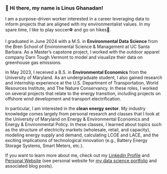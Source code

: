 ### 👋 Hi there, my name is Linus Ghanadan!

I am a purpose-driven worker interested in a career leveraging data to inform projects that are aligned with my environmentalist values. In my spare time, I like to play soccer⚽ and go on hikes🥾.

I graduated in June 2024 with a M.S. in **Environmental Data Science** from the Bren School of Environmental Science & Management at UC Santa Barbara. As a Master’s capstone project, I worked with the outdoor apparel company Darn Tough Vermont to model and visualize their data on greenhouse gas emissions.

In May 2023, I received a B.S. in **Environmental Economics** from the University of Maryland. As an undergraduate student, I also gained research and internship experience at the U.S. Department of Transportation, World Resources Institute, and The Nature Conservancy. In these roles, I worked on several projects that relate to the energy transition, including projects on offshore wind development and transport electrification.

In particular, I am interested in the **clean energy sector**. My industry knowledge comes largely from personal research and classes that I took at the University of Maryland on Energy & Environmental Economics and Energy & Environmental Policy. In these classes, I learned about topics such as the structure of electricity markets (wholesale, retail, and capacity), modeling energy supply and demand, calculating LCOE and LACE, and the exciting implications of technological innovation (e.g., Battery Energy Storage Systems, Smart Meters, etc.).

If you want to learn more about me, check out my [LinkedIn Profile](https://www.linkedin.com/in/linus-ghanadan/) and [Personal Website](https://linusghanadan.github.io/) (see personal website for [my data science portfolio](https://linusghanadan.github.io/) and associated blog posts).

<!--
**linusghanadan/linusghanadan** is a ✨ _special_ ✨ repository because its `README.md` (this file) appears on your GitHub profile.

Here are some ideas to get you started:

- 🔭 I’m currently working on ...
- 🌱 I’m currently learning ...
- 👯 I’m looking to collaborate on ...
- 🤔 I’m looking for help with ...
- 💬 Ask me about ...
- 📫 How to reach me: ...
- 😄 Pronouns: ...
- ⚡ Fun fact: ...
-->
